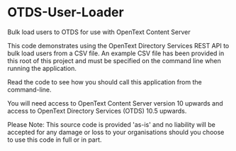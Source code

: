 # OTDS-User-Loader
Bulk load users to OTDS for use with OpenText Content Server

This code demonstrates using the OpenText Directory Services REST API to bulk load users from a CSV file. 
An example CSV file has been provided in this root of this project and must be specified on the command line when running the application. 

Read the code to see how you should call this application from the command-line.

You will need access to OpenText Content Server version 10 upwards and access to OpenText Directory Services (OTDS) 10.5 upwards. 

Please Note: This source code is provided 'as-is' and no liability will be accepted for any damage or loss to your organisations should you choose to use this code in full or in part.
